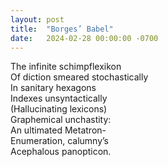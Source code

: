 ```yaml
---
layout: post
title:  "Borges’ Babel"
date:   2024-02-28 00:00:00 -0700
---
```

The infinite schimpflexikon  
Of diction smeared stochastically  
In sanitary hexagons  
Indexes unsyntactically  
(Hallucinating lexicons)  
Graphemical unchastity:  
An ultimated Metatron-  
Enumeration, calumny’s  
Acephalous panopticon.  